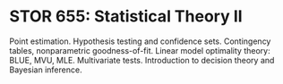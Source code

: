 # STOR 655: Statistical Theory II

Point estimation. Hypothesis testing and confidence sets. Contingency tables, nonparametric goodness-of-fit. Linear model optimality theory: BLUE, MVU, MLE. Multivariate tests. Introduction to decision theory and Bayesian inference.